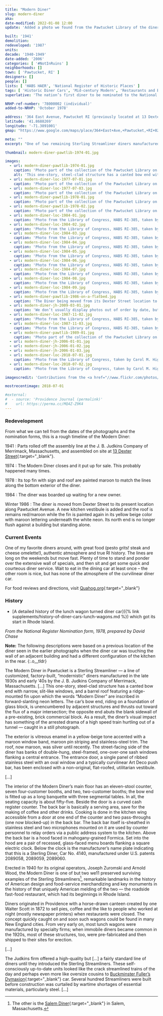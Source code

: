 ```yaml
---
title: "Modern Diner"
slug: modern-diner
aka:
date-modified: 2022-01-08 12:00
update: 'Added a photo we found from the Pawtucket Library of the diner being moved on a flatbed truck'

built: '1941'
demolition:
redeveloped: '1987'
units:
decade: '1940-1949'
date-added: '2006'
categories: [ '#NotInRuins' ]
neighborhoods: []
town: [ 'Pawtucket, RI' ]
designers: []
people: []
lists: [ 'HABS HAER', 'National Register of Historic Places' ]
tags: [ 'Historic Diner Cars', 'Mid-century Modern', 'Restaurants and Bars', 'The Superlatives' ]
superlative: 'The nation’s first diner to be nominated to the National Register of Historic Places'

NRHP-ref-number: '78000002 (individual)'
added-to-NRHP: 'October 1978'

address: '364 East Avenue, Pawtucket RI (previously located at 13 Dexter St)'
latitude: '41.8688269'
longitude: '-71.3891001'
gmap: "https://www.google.com/maps/place/364+East+Ave,+Pawtucket,+RI+02860/@41.8688269,-71.3891001,17z/data=!3m1!4b1!4m5!3m4!1s0x89e444abf2aaef91:0xd907152949017cc8!8m2!3d41.8688269!4d-71.3869114"

meta: ""
excerpt: "One of two remaining Sterling Streamliner diners manufactured in the late 1930s by the J.B. Judkins Company left in the country"

thumbnail: modern-diner-pawtlib-1974-01.jpg

images:
  - url: modern-diner-pawtlib-1974-01.jpg
    caption: 'Photo part of the collection of the Pawtucket Library on Flickr'
    alt: 'This one-story, steel-clad structure has a canted bow end with narrow, slit-like windows, and a barrel roof featuring a ridge-mounted fin upon which the words “Modern Diner” are displayed in neon letters. The car’s bow end thrusts out toward the parking lot. As a result, the diner’s visual impact has something of the arrested drama of a high speed train hurtling out of a tunnel — caught in a still photograph'
  - url: modern-diner-loc-1977-07-01.jpg
    caption: 'Photo part of the collection of the Pawtucket Library on Flickr'
  - url: modern-diner-loc-1977-07-03.jpg
    caption: 'Photo part of the collection of the Pawtucket Library on Flickr'
  - url: modern-diner-pawtlib-1978-01.jpg
    caption: 'Photo part of the collection of the Pawtucket Library on Flickr'
  - url: modern-diner-pawtlib-1978-02.jpg
    caption: 'Photo part of the collection of the Pawtucket Library on Flickr'
  - url: modern-diner-loc-1984-01.jpg
    caption: 'Photo from the Library of Congress, HABS RI-385, taken by the Pawtucket Planning Dept.'
  - url: modern-diner-loc-1984-02.jpg
    caption: 'Photo from the Library of Congress, HABS RI-385, taken by the Pawtucket Planning Dept.'
  - url: modern-diner-loc-1984-03.jpg
    caption: 'Photo from the Library of Congress, HABS RI-385, taken by the Pawtucket Planning Dept.'
  - url: modern-diner-loc-1984-04.jpg
    caption: 'Photo from the Library of Congress, HABS RI-385, taken by the Pawtucket Planning Dept.'
  - url: modern-diner-loc-1984-05.jpg
    caption: 'Photo from the Library of Congress, HABS RI-385, taken by the Pawtucket Planning Dept.'
  - url: modern-diner-loc-1984-06.jpg
    caption: 'Photo from the Library of Congress, HABS RI-385, taken by the Pawtucket Planning Dept.'
  - url: modern-diner-loc-1984-07.jpg
    caption: 'Photo from the Library of Congress, HABS RI-385, taken by the Pawtucket Planning Dept.'
  - url: modern-diner-loc-1984-08.jpg
    caption: 'Photo from the Library of Congress, HABS RI-385, taken by the Pawtucket Planning Dept.'
  - url: modern-diner-loc-1984-09.jpg
    caption: 'Photo from the Library of Congress, HABS RI-385, taken by the Pawtucket Planning Dept.'
  - url: modern-diner-pawtlib-1986-on-a-flatbed.jpg
    caption: 'The Diner being moved from its Dexter Street location to its new East Avenue location — Photo part of the collection of the Pawtucket Library on Flickr'
  - url: modern-diner-jh-2009-03-01.jpg
    caption: 'We don’t usually display photos out of order by date, but this shows the outline of the diner left on the building it butted up against on Dexter Street post-move, 2009'
  - url: modern-diner-loc-1987-11-02.jpg
    caption: 'Photo from the Library of Congress, HABS RI-385, taken by Mike Cassidy'
  - url: modern-diner-loc-1987-11-03.jpg
    caption: 'Photo from the Library of Congress, HABS RI-385, taken by Mike Cassidy'
  - url: modern-diner-pawtlib-1989-01.jpg
    caption: 'Photo part of the collection of the Pawtucket Library on Flickr'
  - url: modern-diner-jh-2006-01-01.jpg
  - url: modern-diner-jh-2006-01-02.jpg
  - url: modern-diner-jh-2006-01-03.jpg
  - url: modern-diner-loc-2018-07-01.jpg
    caption: 'Photo from the Library of Congress, taken by Carol M. Highsmith'
  - url: modern-diner-loc-2018-07-02.jpg
    caption: 'Photo from the Library of Congress, taken by Carol M. Highsmith'

imagescredit: 'Contributions from the <a href="//www.flickr.com/photos/pawtucketlibrary/albums/72157711783572483" target="_blank">Pawtucket Library</a>, <a href="//www.loc.gov/pictures/collection/hh/item/ri0371/" target="_blank">HABS/HAER</a>, and <a href="//www.loc.gov/pictures/item/2018700651/" target="_blank">Carol M. Highsmith</a>'

mostrecentimage: 2018-07-01

#external:
#  - source: 'Providence Journal (permalink)'
#    url: https://perma.cc/MQ4Z-Z9K4
---
```


### Redevelopment

From what we can tell from the dates of the photographs and the nomination forms, this is a rough timeline of the Modern Diner:

1941
: Parts rolled off the assembly line at the J. B. Judkins Company of Merrimack, Massachusetts, and assembled on site at [13 Dexter Street](//www.google.com/maps/place/13+Dexter+St,+Pawtucket,+RI+02860/@41.8783516,-71.3874448,3a,75y,29.34h,89.41t/data=!3m6!1e1!3m4!1sOTjx_EAzMQD18l_qceKKJw!2e0!7i16384!8i8192!4m5!3m4!1s0x89e44353f108fa2f:0xca343e5f25590e22!8m2!3d41.8785005!4d-71.3872477){:target="_blank"}.

1974
: The Modern Diner closes and it put up for sale. This probably happened many times.

1978
: Its top fin with sign and roof are painted maroon to match the lines along the bottom exterior of the diner.

1984
: The diner was boarded up waiting for a new owner.

Winter 1986
: The diner is moved from Dexter Street to its present location along Pawtucket Avenue. A new kitchen vestibule is added and the roof is remains red/maroon while the fin is painted again in its yellow beige color with maroon lettering underneath the white neon. Its north end is no longer flush against a building but standing alone.


### Current Events

One of my favorite diners around, with great food (pesto grits! steak and cheese omelette!), authentic atmosphere and true RI history. The lines are long on the weekends but move fast. Plenty of time to stand and ponder over the extensive wall of specials, and then sit and get some quick and courteous diner service. Wait to eat in the dining car at least once – the other room is nice, but has none of the atmosphere of the curvilinear diner car.

For food reviews and directions, visit [Quahog.org](//www.quahog.org/cuisine/){:target="_blank"}


### History

+ [A detailed history of the lunch wagon turned diner car]({% link supplements/history-of-diner-cars-lunch-wagons.md %}) which got its start in Rhode Island. 


_From the National Register Nomination form, 1978, prepared by David Chase_

**Note:** The following descriptions were based on a previous location of the diner seen in the earlier photographs when the diner car was touching the wall of an adjacent building and had a different configuration of the kitchen in the rear.
{:.o__tldr}

The Modern Diner in Pawtucket is a Sterling Streamliner — a line of customized, factory-built, “modernistic” diners manufactured in the late 1930s and early ‘40s by the J. B. Judkins Company of Merrimack, Massachusetts. […] This one-story, steel-clad structure has a canted bow end with narrow, slit-like windows, and a barrel roof featuring a ridge-mounted fin upon which the words “Modern Diner” are inscribed in forward-slanting neon letters. The car’s bow end, riding on a foundation of glass block, is unencumbered by adjacent structures and thrusts out toward the flux of a major intersection; the opposite end abuts the blank sidewall of a pre-existing, brick commercial block. As a result, the diner’s visual impact has something of the arrested drama of a high speed train hurtling out of a tunnel — caught in a still photograph.

The exterior is vitreous enamel in a yellow-beige tone accented with a maroon window band, maroon pin striping and stainless-steel trim. The roof, now maroon, was silver until recently. The street-facing side of the diner has banks of double-hung, steel-framed, one-over-one sash windows flanking a central entrance. The entrance door, a single panel of ribbed stainless steel with an oval window and a typically curvilinear Art Deco push bar, has been enclosed with a non-original, flat-roofed, utilitarian vestibule.

[…]

The interior of the Modern Diner’s main floor has an eleven-stool counter, seven four-customer booths, and two, two-customer booths; the bow end is fitted up as a long banquette with three segmental tables. In all, the seating capacity is about fifty-five. Beside the door is a curved cash register counter. The back bar is basically a serving area, save for the making of coffee and other drinks. Cooking is done in the kitchen wing accessible from a door at one end of the counter and two pass-throughs (one now blocked-up) in the back bar. The back bar itself is-sheathed in stainless steel and two microphones mounted on it are used by counter personnel to relay orders via a public address system to the kitchen. Above the back bar is a hood faced in mahogany-grained Formica. Set into the hood are a pair of recessed, glass-faced menu boards flanking a square electric clock. Below the clock is the manufacturer’s name plate indicating that this is a Sterling Diner, Car No. 4140, manufactured under U.S. patents 2089058, 2089059, 2089060.

Erected in 1940 for its original operators, Joseph Zuromski and Arnold Wood, the Modern Diner is one of but two we11 preserved surviving examples of the Sterling Streamliners[^1], remarkable landmarks in the history of American design and food-service merchandizing and key monuments in the history of that uniquely American melding of the two — the roadside fast-food restaurant, which had its beginnings in Rhode Island.

[^1]: The other is the [Salem Diner](//commons.wikimedia.org/wiki/File:Salemdiner.jpg){:target="_blank"} in Salem, Massachusetts.

Diners originated in Providence with a horse-drawn canteen created by one Walter Scott in 1872 to sell pies, coffee and the like to people who worked at night (mostly newspaper printers) when restaurants were closed. The concept quickly caught on and soon such wagons could be found in many New England cities. From very early on, most lunch wagons were manufactured by specialty firms; when immobile diners became common in the 1920s, most of these structures, too, were pre-fabricated and then shipped to their sites for erection.

[…]

The Judkins firm offered a high-quality but […] a fairly standard line of diners until they introduced the Sterling Streamliners. These self-consciously up-to-date units looked like the crack streamlined trains of the day and perhaps even more like oversize cousins to [Buckminster Fuller’s Dymaxion](//en.wikipedia.org/wiki/Dymaxion_car){:target="_blank"} car. Several hundred Streamliners were built before construction was curtailed by wartime shortages of essential materials, particularly steel. […]
